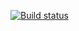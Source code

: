 [![Build status](https://ci.appveyor.com/api/projects/status/mgirs4u8r5os6q6b?svg=true)](https://ci.appveyor.com/project/MrBlackDay/hw-unit-2-1)

